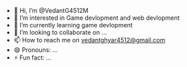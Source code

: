 - 👋 Hi, I’m @VedantG4512M
- 👀 I’m interested in Game devlopment and web devlopment
- 🌱 I’m currently learning game devlopment
- 💞️ I’m looking to collaborate on ...
- 📫 How to reach me on vedantghyar4512@gmail.com
- 😄 Pronouns: ...
- ⚡ Fun fact: ...

<!---
VedantG4512M/VedantG4512M is a ✨ special ✨ repository because its `README.md` (this file) appears on your GitHub profile.
You can click the Preview link to take a look at your changes.
--->
